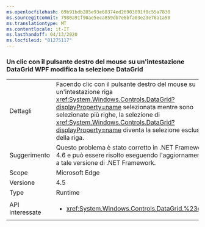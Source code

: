 ```yaml
---
ms.openlocfilehash: 69b91bdb285e93e68374ed26903891f0c55a7838
ms.sourcegitcommit: 7980a91f90ae5eca859db7e6bfa03e23e76a1a50
ms.translationtype: MT
ms.contentlocale: it-IT
ms.lasthandoff: 04/13/2020
ms.locfileid: "81275117"
---
```

### <a name="right-clicking-on-a-wpf-datagrid-row-header-changes-the-datagrid-selection"></a>Un clic con il pulsante destro del mouse su un'intestazione DataGrid WPF modifica la selezione DataGrid

|   |   |
|---|---|
|Dettagli|Facendo clic con il pulsante destro del mouse su un'intestazione riga <xref:System.Windows.Controls.DataGrid?displayProperty=name> selezionata mentre sono selezionate più righe, la selezione di <xref:System.Windows.Controls.DataGrid?displayProperty=name> diventa la selezione esclusiva della riga.|
|Suggerimento|Questo problema è stato corretto in .NET Framework 4.6 e può essere risolto eseguendo l'aggiornamento a tale versione di .NET Framework.|
|Scope|Microsoft Edge|
|Versione|4.5|
|Type|Runtime|
|API interessate|<ul><li><xref:System.Windows.Controls.DataGrid.%23ctor></li></ul>|
